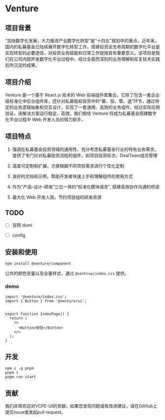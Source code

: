 # Venture

## 项目背景
“加快数字化发展，大力推进产业数字化转型”是“十四五”规划中的重点，近年来，国内的私募基金已陆续展开数字化转型工作，搭建投资全生命周期的数字化平台是实现转型的必要途径，对投资业务赋能和日常工作提效具有重要意义。该项目是我们在公司内部开发数字化平台过程中，经过全面而深刻的业务理解和反复技术实践后所沉淀的成果。
## 项目介绍

Venture 是一个基于 React.js 技术的 Web 前端组件库集合。它除了包含一套企业级标准化中后台组件库，还针对私募股权投资中的“募、投、管、退”环节，通过特定的业务逻辑抽象和交互设计，实现了一套通用、高效的业务组件。经过实际应用验证，该解决方案运行稳定、高效。我们相信 Venture 将成为私募基金搭建数字化平台过程中 Web 开发人员的得力助手。

## 项目特点
1. 强调在私募基金投资领域的通用性，充分考虑私募基金行业的特有业务需求，提供了专门针对私募投资流程的组件，如项目投资轮次、DealTeam成员管理


2. 高度可定制和扩展，方便根据不同项目需求进行个性化定制

3. 良好的文档和示例，帮助开发者快速上手和理解组件的使用方式

4. 作为"产品-设计-研发”三位一体的“标准化模块语言", 搭建高效协作沟通的桥梁

5. 最大化 Web 开发人效，节约项目组的研发资源


## TODO

- [ ] 官网 dumi
- [ ] config




## 安装和使用
```
npm install @venture/component
```
公共的颜色变量以及全量样式，通过 `@ventrue/index.css` 提供。

### demo
```
import '@venture/index.css';
import { Button } from '@venture/ui';


export function IndexPage() {
  return (
    <>
      <Button>按钮</Button>
    </>
  );
}
```

## 开发
```shell
npm i -g pnpm
pnpm i
pnpm run start
```

## 贡献
我们非常欢迎对VCPE-UI的贡献。如果您发现问题或有改进建议，请在GitHub上提交issue或发起pull request。
